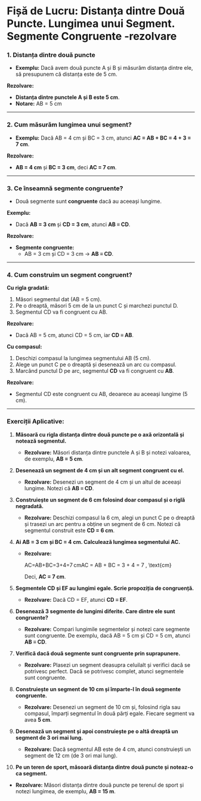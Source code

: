 # **Fișă de Lucru: Distanța dintre Două Puncte. Lungimea unui Segment. Segmente Congruente** -rezolvare

### **1. Distanța dintre două puncte**

- **Exemplu:** Dacă avem două puncte A și B și măsurăm distanța dintre ele, să presupunem că distanța este de 5 cm.

**Rezolvare:**

- **Distanța dintre punctele A și B este 5 cm**.
- **Notare:** AB = 5 cm

------

### **2. Cum măsurăm lungimea unui segment?**

- **Exemplu:** Dacă AB = 4 cm și BC = 3 cm, atunci **AC = AB + BC = 4 + 3 = 7 cm**.

**Rezolvare:**

- **AB = 4 cm** și **BC = 3 cm**, deci **AC = 7 cm**.

------

### **3. Ce înseamnă segmente congruente?**

- Două segmente sunt **congruente** dacă au aceeași lungime.

**Exemplu:**

- Dacă **AB = 3 cm** și **CD = 3 cm**, atunci **AB ≡ CD**.

**Rezolvare:**

- **Segmente congruente:**
  - AB = 3 cm și CD = 3 cm → **AB ≡ CD**.

------

### **4. Cum construim un segment congruent?**

**Cu rigla gradată:**

1. Măsori segmentul dat (AB = 5 cm).
2. Pe o dreaptă, măsori 5 cm de la un punct C și marchezi punctul D.
3. Segmentul CD va fi congruent cu AB.

**Rezolvare:**

- Dacă AB = 5 cm, atunci CD = 5 cm, iar **CD ≡ AB**.

**Cu compasul:**

1. Deschizi compasul la lungimea segmentului AB (5 cm).
2. Alege un punct C pe o dreaptă și desenează un arc cu compasul.
3. Marcând punctul D pe arc, segmentul **CD** va fi congruent cu **AB**.

**Rezolvare:**

- Segmentul CD este congruent cu AB, deoarece au aceeași lungime (5 cm).

------

### **Exerciții Aplicative:**

1. **Măsoară cu rigla distanța dintre două puncte pe o axă orizontală și notează segmentul.**

   - **Rezolvare:** Măsori distanța dintre punctele A și B și notezi valoarea, de exemplu, **AB = 5 cm**.

2. **Desenează un segment de 4 cm și un alt segment congruent cu el.**

   - **Rezolvare:** Desenezi un segment de 4 cm și un altul de aceeași lungime. Notezi că **AB ≡ CD**.

3. **Construiește un segment de 6 cm folosind doar compasul și o riglă negradată.**

   - **Rezolvare:** Deschizi compasul la 6 cm, alegi un punct C pe o dreaptă și trasezi un arc pentru a obține un segment de 6 cm. Notezi că segmentul construit este **CD = 6 cm**.

4. **Ai AB = 3 cm și BC = 4 cm. Calculează lungimea segmentului AC.**

   - **Rezolvare:**

     AC=AB+BC=3+4=7 cmAC = AB + BC = 3 + 4 = 7 \, \text{cm}

     Deci, **AC = 7 cm**.

5. **Segmentele CD și EF au lungimi egale. Scrie propoziția de congruență.**

   - **Rezolvare:**
      Dacă CD = EF, atunci **CD ≡ EF**.

6. **Desenează 3 segmente de lungimi diferite. Care dintre ele sunt congruente?**

   - **Rezolvare:**
      Compari lungimile segmentelor și notezi care segmente sunt congruente. De exemplu, dacă AB = 5 cm și CD = 5 cm, atunci **AB ≡ CD**.

7. **Verifică dacă două segmente sunt congruente prin suprapunere.**

   - **Rezolvare:**
      Plasezi un segment deasupra celuilalt și verifici dacă se potrivesc perfect. Dacă se potrivesc complet, atunci segmentele sunt congruente.

8. **Construiește un segment de 10 cm și împarte-l în două segmente congruente.**

   - **Rezolvare:**
      Desenezi un segment de 10 cm și, folosind rigla sau compasul, împarți segmentul în două părți egale. Fiecare segment va avea **5 cm**.

9. **Desenează un segment și apoi construiește pe o altă dreaptă un segment de 3 ori mai lung.**

   - **Rezolvare:**
      Dacă segmentul AB este de 4 cm, atunci construiești un segment de 12 cm (de 3 ori mai lung).

10. **Pe un teren de sport, măsoară distanța dintre două puncte și noteaz-o ca segment.**

- **Rezolvare:**
   Măsori distanța dintre două puncte pe terenul de sport și notezi lungimea, de exemplu, **AB = 15 m**.